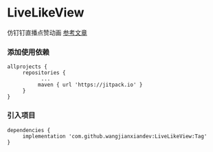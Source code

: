 # LiveLikeView
仿钉钉直播点赞动画
[参考文章](https://www.jianshu.com/p/e6034c2bc1ac)
### 添加使用依赖
```
allprojects {
     repositories {
           ...
          maven { url 'https://jitpack.io' }
     }
}
```
### 引入项目
```
dependencies {
     implementation 'com.github.wangjianxiandev:LiveLikeView:Tag'
}
```
